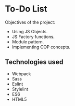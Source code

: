 # To-Do List

Objectives of the project:

* Using JS Objects.
* JS Factory functions.
* Module pattern.
* Implementing OOP concepts.

## Technologies used

* Webpack
* Sass
* Eslint
* Stylelint
* ES6
* HTML5
